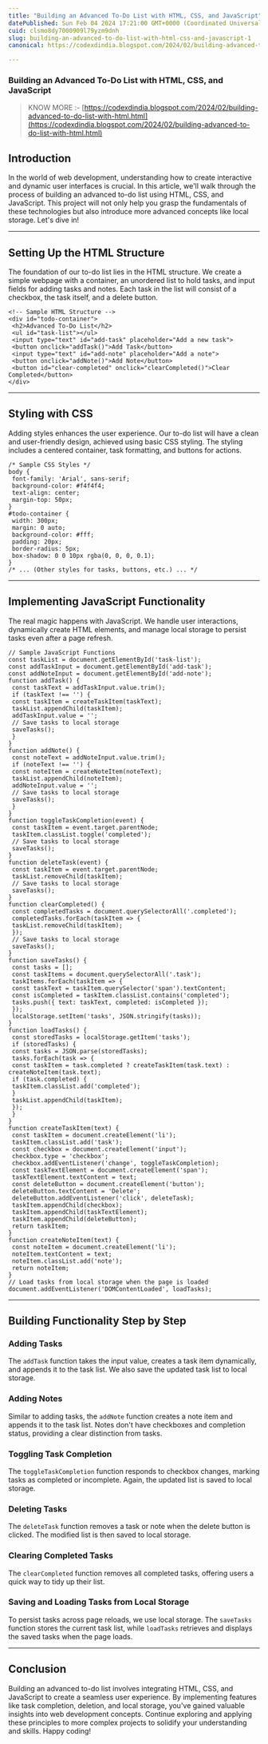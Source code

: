 ```yaml
---
title: "Building an Advanced To-Do List with HTML, CSS, and JavaScript"
datePublished: Sun Feb 04 2024 17:21:00 GMT+0000 (Coordinated Universal Time)
cuid: clsmo8dy7000909l79yzm9dnh
slug: building-an-advanced-to-do-list-with-html-css-and-javascript-1
canonical: https://codexdindia.blogspot.com/2024/02/building-advanced-to-do-list-with-html.html

---
```


### Building an Advanced To-Do List with HTML, CSS, and JavaScript

> KNOW MORE :- [https://codexdindia.blogspot.com/2024/02/building-advanced-to-do-list-with-html.html](https://codexdindia.blogspot.com/2024/02/building-advanced-to-do-list-with-html.html)

Introduction
------------

In the world of web development, understanding how to create interactive and dynamic user interfaces is crucial. In this article, we'll walk through the process of building an advanced to-do list using HTML, CSS, and JavaScript. This project will not only help you grasp the fundamentals of these technologies but also introduce more advanced concepts like local storage. Let's dive in!

* * *

Setting Up the HTML Structure
-----------------------------

The foundation of our to-do list lies in the HTML structure. We create a simple webpage with a container, an unordered list to hold tasks, and input fields for adding tasks and notes. Each task in the list will consist of a checkbox, the task itself, and a delete button.

    <!-- Sample HTML Structure -->
    <div id="todo-container">
     <h2>Advanced To-Do List</h2>
     <ul id="task-list"></ul>
     <input type="text" id="add-task" placeholder="Add a new task">
     <button onclick="addTask()">Add Task</button>
     <input type="text" id="add-note" placeholder="Add a note">
     <button onclick="addNote()">Add Note</button>
     <button id="clear-completed" onclick="clearCompleted()">Clear Completed</button>
    </div>
    

* * *

Styling with CSS
----------------

Adding styles enhances the user experience. Our to-do list will have a clean and user-friendly design, achieved using basic CSS styling. The styling includes a centered container, task formatting, and buttons for actions.

    /* Sample CSS Styles */
    body {
     font-family: 'Arial', sans-serif;
     background-color: #f4f4f4;
     text-align: center;
     margin-top: 50px;
    }
    #todo-container {
     width: 300px;
     margin: 0 auto;
     background-color: #fff;
     padding: 20px;
     border-radius: 5px;
     box-shadow: 0 0 10px rgba(0, 0, 0, 0.1);
    }
    /* ... (Other styles for tasks, buttons, etc.) ... */
    

* * *

Implementing JavaScript Functionality
-------------------------------------

The real magic happens with JavaScript. We handle user interactions, dynamically create HTML elements, and manage local storage to persist tasks even after a page refresh.

    // Sample JavaScript Functions
    const taskList = document.getElementById('task-list');
    const addTaskInput = document.getElementById('add-task');
    const addNoteInput = document.getElementById('add-note');
    function addTask() {
     const taskText = addTaskInput.value.trim();
     if (taskText !== '') {
     const taskItem = createTaskItem(taskText);
     taskList.appendChild(taskItem);
     addTaskInput.value = '';
     // Save tasks to local storage
     saveTasks();
     }
    }
    function addNote() {
     const noteText = addNoteInput.value.trim();
     if (noteText !== '') {
     const noteItem = createNoteItem(noteText);
     taskList.appendChild(noteItem);
     addNoteInput.value = '';
     // Save tasks to local storage
     saveTasks();
     }
    }
    function toggleTaskCompletion(event) {
     const taskItem = event.target.parentNode;
     taskItem.classList.toggle('completed');
     // Save tasks to local storage
     saveTasks();
    }
    function deleteTask(event) {
     const taskItem = event.target.parentNode;
     taskList.removeChild(taskItem);
     // Save tasks to local storage
     saveTasks();
    }
    function clearCompleted() {
     const completedTasks = document.querySelectorAll('.completed');
     completedTasks.forEach(taskItem => {
     taskList.removeChild(taskItem);
     });
     // Save tasks to local storage
     saveTasks();
    }
    function saveTasks() {
     const tasks = [];
     const taskItems = document.querySelectorAll('.task');
     taskItems.forEach(taskItem => {
     const taskText = taskItem.querySelector('span').textContent;
     const isCompleted = taskItem.classList.contains('completed');
     tasks.push({ text: taskText, completed: isCompleted });
     });
     localStorage.setItem('tasks', JSON.stringify(tasks));
    }
    function loadTasks() {
     const storedTasks = localStorage.getItem('tasks');
     if (storedTasks) {
     const tasks = JSON.parse(storedTasks);
     tasks.forEach(task => {
     const taskItem = task.completed ? createTaskItem(task.text) : createNoteItem(task.text);
     if (task.completed) {
     taskItem.classList.add('completed');
     }
     taskList.appendChild(taskItem);
     });
     }
    }
    function createTaskItem(text) {
     const taskItem = document.createElement('li');
     taskItem.classList.add('task');
     const checkbox = document.createElement('input');
     checkbox.type = 'checkbox';
     checkbox.addEventListener('change', toggleTaskCompletion);
     const taskTextElement = document.createElement('span');
     taskTextElement.textContent = text;
     const deleteButton = document.createElement('button');
     deleteButton.textContent = 'Delete';
     deleteButton.addEventListener('click', deleteTask);
     taskItem.appendChild(checkbox);
     taskItem.appendChild(taskTextElement);
     taskItem.appendChild(deleteButton);
     return taskItem;
    }
    function createNoteItem(text) {
     const noteItem = document.createElement('li');
     noteItem.textContent = text;
     noteItem.classList.add('note');
     return noteItem;
    }
    // Load tasks from local storage when the page is loaded
    document.addEventListener('DOMContentLoaded', loadTasks);
    

* * *

Building Functionality Step by Step
-----------------------------------

### Adding Tasks

The `addTask` function takes the input value, creates a task item dynamically, and appends it to the task list. We also save the updated task list to local storage.

### Adding Notes

Similar to adding tasks, the `addNote` function creates a note item and appends it to the task list. Notes don't have checkboxes and completion status, providing a clear distinction from tasks.

### Toggling Task Completion

The `toggleTaskCompletion` function responds to checkbox changes, marking tasks as completed or incomplete. Again, the updated list is saved to local storage.

### Deleting Tasks

The `deleteTask` function removes a task or note when the delete button is clicked. The modified list is then saved to local storage.

### Clearing Completed Tasks

The `clearCompleted` function removes all completed tasks, offering users a quick way to tidy up their list.

### Saving and Loading Tasks from Local Storage

To persist tasks across page reloads, we use local storage. The `saveTasks` function stores the current task list, while `loadTasks` retrieves and displays the saved tasks when the page loads.

* * *

Conclusion
----------

Building an advanced to-do list involves integrating HTML, CSS, and JavaScript to create a seamless user experience. By implementing features like task completion, deletion, and local storage, you've gained valuable insights into web development concepts. Continue exploring and applying these principles to more complex projects to solidify your understanding and skills. Happy coding!